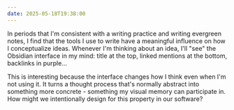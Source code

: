 ```yaml
---
date: 2025-05-18T19:38:00
---
```

In periods that I'm consistent with a writing practice and writing evergreen
notes, I find that the tools I use to write have a meaningful influence on how I
conceptualize ideas. Whenever I'm thinking about an idea, I'll "see" the
Obsidian interface in my mind: title at the top, linked mentions at the bottom,
backlinks in purple...

This is interesting because the interface changes how I think even when I'm not
using it. It turns a thought process that's normally abstract into something
more concrete - something my visual memory can participate in. How might we
intentionally design for this property in our software?

